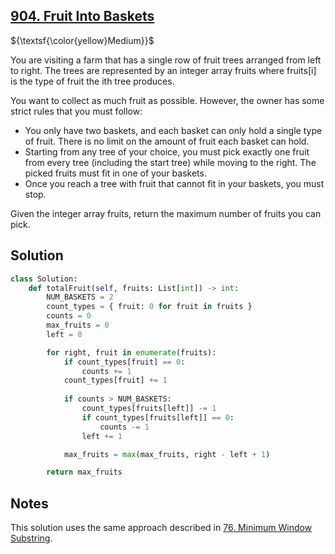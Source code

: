 ## [904. Fruit Into Baskets](https://leetcode.com/problems/fruit-into-baskets/)

${\textsf{\color{yellow}Medium}}$

You are visiting a farm that has a single row of fruit trees arranged from left to right. The trees are represented by an integer array fruits where fruits[i] is the type of fruit the ith tree produces.

You want to collect as much fruit as possible. However, the owner has some strict rules that you must follow:

- You only have two baskets, and each basket can only hold a single type of fruit. There is no limit on the amount of fruit each basket can hold.
- Starting from any tree of your choice, you must pick exactly one fruit from every tree (including the start tree) while moving to the right. The picked fruits must fit in one of your baskets.
- Once you reach a tree with fruit that cannot fit in your baskets, you must stop.

Given the integer array fruits, return the maximum number of fruits you can pick.

## Solution
```python
class Solution:
    def totalFruit(self, fruits: List[int]) -> int:
        NUM_BASKETS = 2
        count_types = { fruit: 0 for fruit in fruits }
        counts = 0
        max_fruits = 0
        left = 0

        for right, fruit in enumerate(fruits):
            if count_types[fruit] == 0:
                counts += 1
            count_types[fruit] += 1
            
            if counts > NUM_BASKETS:
                count_types[fruits[left]] -= 1
                if count_types[fruits[left]] == 0:
                    counts -= 1
                left += 1

            max_fruits = max(max_fruits, right - left + 1)

        return max_fruits
```

## Notes
This solution uses the same approach described in [76. Minimum Window Substring](./0076-minimum-window-substring.md).
